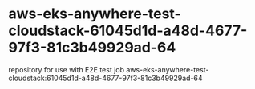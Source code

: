 # aws-eks-anywhere-test-cloudstack-61045d1d-a48d-4677-97f3-81c3b49929ad-64
repository for use with E2E test job aws-eks-anywhere-test-cloudstack:61045d1d-a48d-4677-97f3-81c3b49929ad-64
